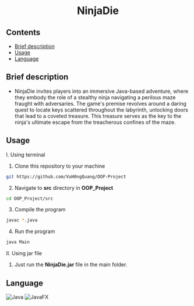 <h1 align="center">NinjaDie </h1>

## Contents

- [Brief description](#brief-description)
- [Usage](#Usage)
- [Language](#language)

## Brief description

- NinjaDie invites players into an immersive Java-based adventure, where they embody the role of a stealthy ninja navigating a perilous maze fraught with adversaries. The game's premise revolves around a daring quest to locate keys scattered throughout the labyrinth, unlocking doors that lead to a coveted treasure. This treasure serves as the key to the ninja's ultimate escape from the treacherous confines of the maze.

## Usage
I. Using terminal
1. Clone this repository to your machine
```bash
git https://github.com/VuH0ngQuang/OOP-Project
```
2. Navigate to **src** directory in **OOP_Project**
```bash
cd OOP_Project/src
```
3. Compile the program
```bash
javac *.java
```
4. Run the program
```bash
java Main
```
II. Using jar file
 1. Just run the **NinjaDie.jar** file in the main folder.
## Language

![Java](https://img.shields.io/badge/java-%23ED8B00.svg?style=for-the-badge&logo=openjdk&logoColor=white)
![JavaFX](https://img.shields.io/badge/JavaFX-%23ED8B00.svg?style=for-the-badge&logo=JavaFX&logoColor=white)

